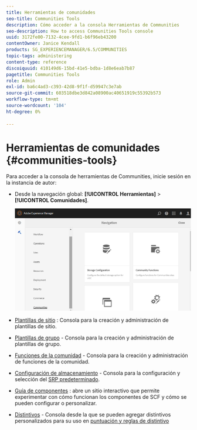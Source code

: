 ```yaml
---
title: Herramientas de comunidades
seo-title: Communities Tools
description: Cómo acceder a la consola Herramientas de Communities
seo-description: How to access Communities Tools console
uuid: 3172fe00-7132-4cee-9fd1-b6f96eb43200
contentOwner: Janice Kendall
products: SG_EXPERIENCEMANAGER/6.5/COMMUNITIES
topic-tags: administering
content-type: reference
discoiquuid: 410149d6-15bd-41e5-bdba-1d8e6eab7b87
pagetitle: Communities Tools
role: Admin
exl-id: ba6c4ad3-c393-42d8-9f1f-d59947c3e7ab
source-git-commit: 603518dbe3d842a08900ac40651919c55392b573
workflow-type: tm+mt
source-wordcount: '104'
ht-degree: 0%

---
```


# Herramientas de comunidades {#communities-tools}

Para acceder a la consola de herramientas de Communities, inicie sesión en la instancia de autor:

* Desde la navegación global: **[!UICONTROL Herramientas]** > **[!UICONTROL Comunidades]**.

   ![comunidades](assets/communities-home.png)

* [Plantillas de sitio](sites.md) : Consola para la creación y administración de plantillas de sitio.

* [Plantillas de grupo](tools-groups.md) - Consola para la creación y administración de plantillas de grupo.

* [Funciones de la comunidad](functions.md) - Consola para la creación y administración de funciones de la comunidad.

* [Configuración de almacenamiento](srp-config.md) - Consola para la configuración y selección del [SRP predeterminado](working-with-srp.md).

* [Guía de componentes](components-guide.md) : abre un sitio interactivo que permite experimentar con cómo funcionan los componentes de SCF y cómo se pueden configurar o personalizar.

* [Distintivos](badges.md) - Consola desde la que se pueden agregar distintivos personalizados para su uso en [puntuación y reglas de distintivo](implementing-scoring.md)
